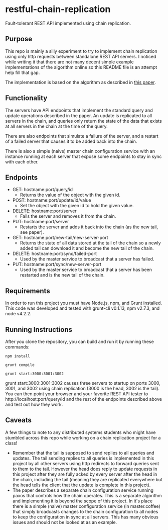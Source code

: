 # restful-chain-replication

Fault-tolerant REST API implemented using chain replication.

## Purpose

This repo is mainly a silly experiment to try to implement chain replication using only http requests between standalone REST API servers. I noticed while writing it that there are not many decent simple example implementations of the algorithm online so this README file is an attempt help fill that gap.

The implementation is based on the algorithm as described in [this paper](http://www.cs.cornell.edu/home/rvr/papers/osdi04.pdf).

## Functionality

The servers have API endpoints that implement the standard query and update operations described in the paper. An update is replicated to all servers in the chain, and queries only return the state of the data that exists at all servers in the chain at the time of the query.

There are also endpoints that simulate a failure of the server, and a restart of a failed server that causes it to be added back into the chain.

There is also a simple (naive) master chain configuration service with an instance running at each server that expose some endpoints to stay in sync with each other.

## Endpoints

- GET: hostname:port/query/id
    - Returns the value of the object with the given id.
- POST: hostname:port/update/id/value 
    - Set the object with the given id to hold the given value.
- DELETE: hostname:port/server
    - Fails the server and removes it from the chain.
- PUT: hostname:port/server
    - Restarts the server and adds it back into the chain (as the new tail, see paper).
- GET: hostname:port/new-tail/new-server-port
    - Returns the state of all data stored at the tail of the chain so a newly added tail can download it and become the new tail of the chain.
- DELETE: hostname:port/sync/failed-port
    - Used by the master service to broadcast that a server has failed.
- PUT: hostname:port/sync/new-server-port
    - Used by the master service to broadcast that a server has been restarted and is the new tail of the chain.
    
## Requirements

In order to run this project you must have Node.js, npm, and Grunt installed. This code was developed and tested with grunt-cli v0.1.13, npm v2.7.3, and node v4.2.2.

## Running Instructions

After you clone the repository, you can build and run it by running these commands:

    npm install
  
    grunt compile
  
    grunt start:3000:3001:3002

grunt start:3000:3001:3002 causes three servers to startup on ports 3000, 3001, and 3002 using chain replication (3000 is the head, 3002 is the tail). You can then point your browser and your favorite REST API tester to http://localhost:port/query/id and the rest of the endpoints described above and test out how they work.

## Caveats

A few things to note to any distributed systems students who might have stumbled across this repo while working on a chain replication project for a class!

- Remember that the tail is supposed to send replies to all queries and updates. The tail sending replies to all queries is implemented in this project by all other servers using http redirects to forward queries sent to them to the tail. However the head does reply to update requests in this project after they are fully acked by every server after the head in the chain, including the tail (meaning they are replicated everywhere but the head tells the client that the update is complete in this project).
- The paper describes a separate chain configuration service running paxos that controls how the chain operates. This is a separate algorithm and implementing it is beyond the scope of this project. In it's place there is a simple (naive) master configuration service (in master.coffee) that simply broadcasts changes to the chain configuration to all nodes to keep the configuration in sync at all servers. This has many obvious issues and should not be looked at as an example.